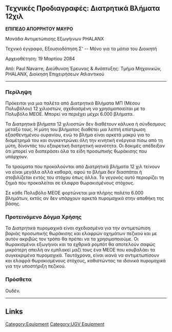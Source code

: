 ## Τεχνικές Προδιαγραφές: Διατρητικά Βλήματα 12χιλ

**ΕΠΙΠΕΔΟ ΑΠΟΡΡΗΤΟΥ ΜΑΥΡΟ**

Μονάδα Αντιμετώπισης Εξωγήινων PHALANX

Τεχνικό έγγραφο, Εξουσιοδότηση Σ' -- Μόνο για τα μάτια του Διοικητή

Αρχειοθέτηση: 19 Μαρτίου 2084

Από: Paul Navarre, Διεύθυνση Έρευνας & Ανάπτυξης: Τμήμα Μηχανικών,
PHALANX, Διοίκηση Επιχειρήσεων Ατλαντικού

------------------------------------------------------------------------

### Περίληψη

Πρόκειται για μια παλέτα από Διατρητικά Βλήματα ΜΠ (Μέσου Πολυβόλου) 12
χιλιοστών, σχεδιασμένη να χρησιμοποιείται με το Πολυβόλο ΜΕΟΕ. Μπορεί να
περιέχει μέχρι 6.000 βλήματα.

Τα Διατρητικά βλήματα 12 χιλιοστών δεν διαθέτουν κάλυκα ή σύνδεσμους
μεταξύ τους. Η μύτη του βλήματος διαθέτει μια λεπτή επίστρωση
εξασθενημένου ουρανίου, ενώ το βλήμα είναι αρκετά μακρύ για το
διαμέτρημά του και συγκεντρώνει όλη την κινητική ενέργεια πίσω από τη
μύτη, δίνοντάς του εξαιρετική διατρητική ικανότητα. Οι δοκιμές απέδειξαν
ότι μπορεί να διαπεράσει όλα τα είδη προσωπικής θωράκισης που υπάρχουν.

Τα τραύματα που προκαλούνται από Διατρητικά βλήματα 12 χιλ τείνουν να
είναι μεγάλα αλλά καθαρά, αφού το βλήμα δεν διασπάται ή στοβιλίζεται
εντός του στόχου όπως άλλα. Το γεγονός αυτό περιορίζει τη ζημιά που
προκαλείται σε ελαφρα θωρακισμένους στόχους.

Σε κάθε Πολυβόλο ΜΕΟΕ φορτώνεται μια πλήρης παλέτα 6.000 βλημάτων, εκτός
αν δεν υπάρχουν αρκετά πυρομαχικά στην αποθήκη της βάσης.

### Προτεινόμενο Δόγμα Χρήσης

Τα Διατρητικά πυρομαχικά είναι σχεδιασμένα για την αντιμετώπιση βαριάς
προσωπικής θωράκισης και ελαφρών οχημάτων πεζικού και με αυτόν ακριβώς
τον τρόπο θα πρέπει να τα χρησιμοποιούμε. Οι θωρακισμένοι εξωγήινοι και
τα εχθρικά ρομπότ θα αποτελούν σαφώς μικρότερη απειλή αν εμπλακεί μαζί
τους ένα ΜΕΟΕ που κουβαλάει τα συγκεκριμένα πυρομαχικά. Ταυτόχρονα,
είναι ικανά να αντιμετωπίσουν και ελαφρά θωρακισμένους στόχους,
καθιστώντας τα ιδανικά πυρομαχικά για την υποστήριξη πεζικού.

### Πρόσθετα

Ουδέν.

------------------------------------------------------------------------

## Links

[Category:Equipment](Category:Equipment "wikilink") [Category:UGV
Equipment](Category:UGV_Equipment "wikilink")